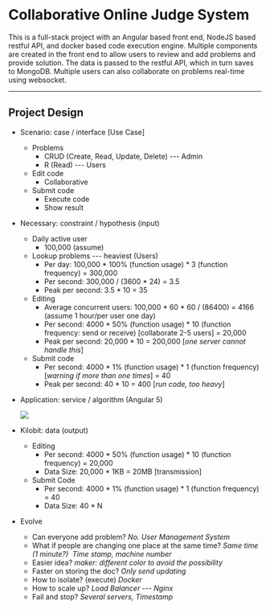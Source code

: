 # Collaborative Online Judge System

This is a full-stack project with an Angular based front end, NodeJS based restful API, and docker based code execution engine. Multiple components are created in the front end to allow users to review and add problems and provide solution. The data is passed to the restful API, which in turn saves to MongoDB. Multiple users can also collaborate on problems real-time using websocket.

---

## Project Design

- Scenario: case / interface [Use Case]
  - Problems
    - CRUD (Create, Read, Update, Delete) --- Admin
    - R (Read) --- Users
  - Edit code
    - Collaborative
  - Submit code
    - Execute code
    - Show result

- Necessary: constraint / hypothesis (input)
  - Daily active user
    - 100,000 (assume)
  - Lookup problems --- heaviest (Users)
    - Per day: 100,000 * 100% (function usage) * 3 (function frequency) = 300,000
    - Per second: 300,000 / (3600 * 24) = 3.5
    - Peak per second: 3.5 * 10 = 35
  - Editing
    - Average concurrent users: 100,000 * 60 * 60 / (86400) = 4166 (assume 1 hour/per user one day)
    - Per second: 4000 * 50% (function usage) * 10 (function frequency: send or receive) [collaborate 2-5 users] = 20,000
    - Peak per second: 20,000 * 10 = 200,000 [*one server cannot handle this*]
  - Submit code
    - Per second: 4000 * 1% (function usage) * 1 (function frequency)[*warning if more than one times*] = 40 
    - Peak per second: 40 * 10 = 400 [*run code, too heavy*]

- Application: service / algorithm (Angular 5)

  ![](/home/yingqian/CollaborativeOnlineJudgeSystem/COJ.jpg)

- Kilobit: data (output)
  - Editing
    - Per second: 4000 * 50% (function usage) * 10 (function frequency) = 20,000
    - Data Size: 20,000 * 1KB = 20MB [transmission]
  - Submit Code
    - Per second: 4000 * 1% (function usage) * 1 (function frequency) = 40
    - Data Size: 40 * N

- Evolve
  - Can everyone add problem?
    *No. User Management System*
  - What if people are changing one place at the same time?
    *Same time (1 minute?)  Time stamp, machine number*  
  - Easier idea?
    *maker: different color to avoid the possibility*
  - Faster on storing the doc? 
    *Only send updating* 
  - How to isolate? (execute) 
    *Docker*
  - How to scale up?
    *Load Balancer --- Nginx*
  - Fail and stop? 
    *Several servers, Timestamp*
